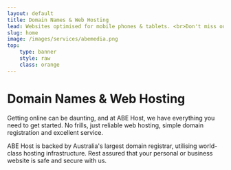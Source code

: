 ```yaml
---
layout: default
title: Domain Names & Web Hosting
lead: Websites optimised for mobile phones & tablets. <br>Don't miss out on any customers, regardless of what device they are using to browse the web.
slug: home
image: /images/services/abemedia.png
top:
    type: banner
    style: raw
    class: orange
---
```


# Domain Names & Web Hosting

Getting online can be daunting, and at ABE Host, we have everything you need to get started. No frills, just reliable web hosting, simple domain registration and excellent service.

ABE Host is backed by Australia's largest domain registrar, utilising world-class hosting infrastructure. Rest assured that your personal or business website is safe and secure with us.